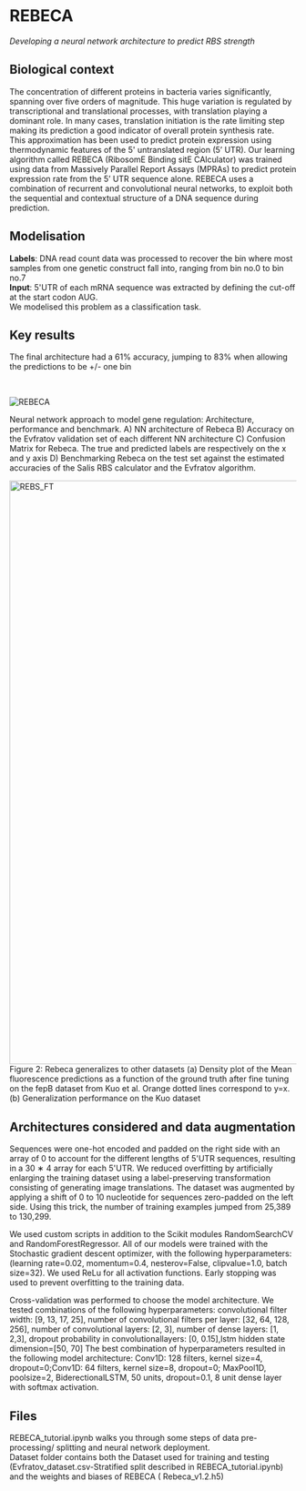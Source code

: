 # REBECA
_Developing a neural network architecture to predict RBS strength_
## Biological context
The concentration of different proteins in bacteria varies significantly, spanning over five orders of magnitude. This huge variation is regulated by transcriptional and translational processes, with translation playing a dominant role. In many cases, translation initiation is the rate limiting step making its prediction a good indicator of overall protein synthesis rate. <br /> This approximation has been used to predict protein expression using thermodynamic features of the 5' untranslated region (5’ UTR). Our learning algorithm called REBECA (RibosomE Binding sitE CAlculator) was trained using data from Massively Parallel Report Assays (MPRAs) to predict protein expression rate from the 5’ UTR sequence alone. REBECA uses a combination of recurrent and convolutional neural networks, to exploit both the sequential and contextual structure of a DNA sequence during prediction. 

## Modelisation
__Labels__: DNA read count data was processed to recover the bin where most samples from one genetic construct fall into, ranging from bin no.0 to bin no.7 <br>
__Input__: 5'UTR of each mRNA sequence was extracted by defining the cut-off at the start codon AUG.<br>
We modelised this problem as a classification task.


## Key results
The final architecture had a 61% accuracy, jumping to 83% when allowing the predictions to be +/- one bin



<br>

![REBECA](https://user-images.githubusercontent.com/66125433/102891855-3f544000-445f-11eb-87cf-25b987a3da01.png)

Neural network approach to model gene regulation: Architecture, performance and benchmark. A) NN architecture of Rebeca B) Accuracy on the Evfratov validation set of each different NN architecture C) Confusion Matrix for Rebeca. The true and predicted labels are respectively on the x and y axis  D) Benchmarking Rebeca on the test set against the estimated accuracies of the Salis RBS calculator and the Evfratov algorithm. 


<img width="1026" alt="REBS_FT" src="https://user-images.githubusercontent.com/66125433/102892129-b8539780-445f-11eb-9e97-5582a155f023.png">
Figure 2: Rebeca generalizes to other datasets (a) Density plot of the Mean fluorescence predictions as a function of the ground truth after fine tuning on the fepB dataset from Kuo et al. Orange dotted lines correspond to y=x. (b) Generalization performance on the Kuo dataset

## Architectures considered and data augmentation
Sequences were one-hot encoded and padded on the right side with an array of 0 to account for the different lengths of 5'UTR sequences, resulting in a 30 ∗ 4 array for each 5'UTR. We reduced overfitting by artificially enlarging the training dataset using a label-preserving transformation consisting of generating image translations. The dataset was augmented by applying a shift of 0 to 10 nucleotide for sequences zero-padded on the left side. Using this trick, the number of training examples jumped from 25,389 to 130,299. <br>


We used custom scripts in addition to the Scikit modules RandomSearchCV and RandomForestRegressor. All of our models were trained with the Stochastic gradient descent optimizer, with the following hyperparameters: (learning rate=0.02, momentum=0.4, nesterov=False, clipvalue=1.0, batch size=32). We used ReLu for all activation functions. Early stopping was used to prevent overfitting to the training data.<br>

Cross-validation was performed to choose the model architecture. We tested combinations of the following hyperparameters: convolutional filter width: [9, 13, 17, 25], number of convolutional filters per layer: [32, 64, 128, 256], number of convolutional layers: [2, 3], number of dense layers: [1, 2,3], dropout probability in convolutionallayers: [0, 0.15],lstm hidden state dimension=[50, 70]  The best combination of hyperparameters resulted in the following model architecture: Conv1D: 128 filters, kernel size=4, dropout=0;Conv1D: 64 filters, kernel size=8, dropout=0; MaxPool1D, poolsize=2, BiderectionalLSTM, 50 units, dropout=0.1, 8 unit dense layer with softmax activation.



## Files

REBECA_tutorial.ipynb walks you through some steps of data pre-processing/ splitting and neural network deployment. <br>
Dataset folder contains both the Dataset used for training and testing (Evfratov_dataset.csv-Stratified split described in REBECA_tutorial.ipynb) and the weights and biases of REBECA ( Rebeca_v1.2.h5)

